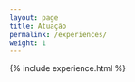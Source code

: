 ```yaml
---
layout: page
title: Atuação
permalink: /experiences/
weight: 1
---
```


<div class="row">
{% include experience.html %}
</div>